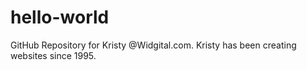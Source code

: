 # hello-world
GitHub Repository for Kristy @Widgital.com.
Kristy has been creating websites since 1995.
